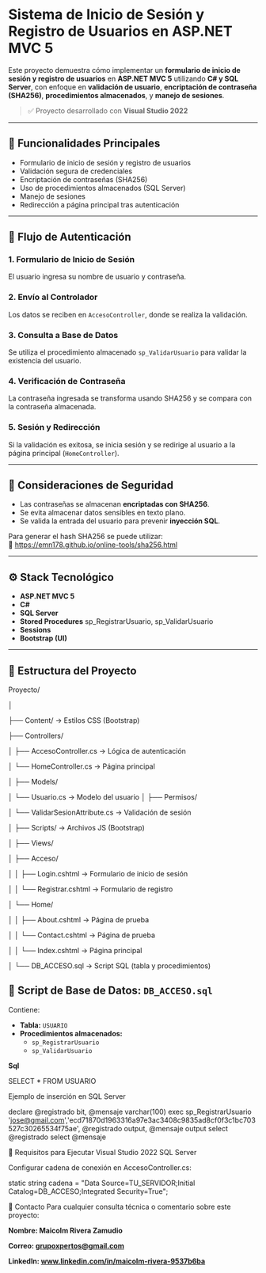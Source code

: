 # Sistema de Inicio de Sesión y Registro de Usuarios en ASP.NET MVC 5

Este proyecto demuestra cómo implementar un **formulario de inicio de sesión y registro de usuarios** en **ASP.NET MVC 5** utilizando **C# y SQL Server**, con enfoque en **validación de usuario**, **encriptación de contraseña (SHA256)**, **procedimientos almacenados**, y **manejo de sesiones**.

> ✅ Proyecto desarrollado con **Visual Studio 2022**

---

## 🎯 Funcionalidades Principales

- Formulario de inicio de sesión y registro de usuarios
- Validación segura de credenciales
- Encriptación de contraseñas (SHA256)
- Uso de procedimientos almacenados (SQL Server)
- Manejo de sesiones
- Redirección a página principal tras autenticación

---

## 🔐 Flujo de Autenticación

### 1. Formulario de Inicio de Sesión
El usuario ingresa su nombre de usuario y contraseña.

### 2. Envío al Controlador
Los datos se reciben en `AccesoController`, donde se realiza la validación.

### 3. Consulta a Base de Datos
Se utiliza el procedimiento almacenado `sp_ValidarUsuario` para validar la existencia del usuario.

### 4. Verificación de Contraseña
La contraseña ingresada se transforma usando SHA256 y se compara con la contraseña almacenada.

### 5. Sesión y Redirección
Si la validación es exitosa, se inicia sesión y se redirige al usuario a la página principal (`HomeController`).

---

## 🧠 Consideraciones de Seguridad

- Las contraseñas se almacenan **encriptadas con SHA256**.
- Se evita almacenar datos sensibles en texto plano.
- Se valida la entrada del usuario para prevenir **inyección SQL**.

Para generar el hash SHA256 se puede utilizar:  
🔗 https://emn178.github.io/online-tools/sha256.html

---

## ⚙️ Stack Tecnológico

- **ASP.NET MVC 5**
- **C#**
- **SQL Server**
- **Stored Procedures**
  sp_RegistrarUsuario, sp_ValidarUsuario
- **Sessions**
- **Bootstrap (UI)**

---

## 📁 Estructura del Proyecto

Proyecto/

│

├── Content/ → Estilos CSS (Bootstrap)

├── Controllers/

│ ├── AccesoController.cs → Lógica de autenticación

│ └── HomeController.cs → Página principal

│
├── Models/

│ └── Usuario.cs → Modelo del usuario
│
├── Permisos/

│ └── ValidarSesionAttribute.cs → Validación de sesión

│
├── Scripts/ → Archivos JS (Bootstrap)

│
├── Views/

│ ├── Acceso/

│ │ ├── Login.cshtml → Formulario de inicio de sesión

│ │ └── Registrar.cshtml → Formulario de registro

│ └── Home/

│ │ ├── About.cshtml → Página de prueba

│ │ └── Contact.cshtml → Página de prueba

│ │ └── Index.cshtml → Página principal

│
└── DB_ACCESO.sql → Script SQL (tabla y procedimientos)



## 🧾 Script de Base de Datos: `DB_ACCESO.sql`

Contiene:

- **Tabla:** `USUARIO`
- **Procedimientos almacenados:**
  - `sp_RegistrarUsuario`
  - `sp_ValidarUsuario`

**Sql**

SELECT * FROM USUARIO

Ejemplo de inserción en SQL Server

declare @registrado bit, @mensaje varchar(100)
exec sp_RegistrarUsuario 'jose@gmail.com','ecd71870d1963316a97e3ac3408c9835ad8cf0f3c1bc703527c30265534f75ae', @registrado output, @mensaje output
select @registrado
select @mensaje

🚀 Requisitos para Ejecutar
Visual Studio 2022
SQL Server

Configurar cadena de conexión en AccesoController.cs:

static string cadena = "Data Source=TU_SERVIDOR;Initial Catalog=DB_ACCESO;Integrated Security=True";

🤝 Contacto
Para cualquier consulta técnica o comentario sobre este proyecto:

**Nombre: Maicolm Rivera Zamudio**

**Correo: grupoxpertos@gmail.com**

**LinkedIn: www.linkedin.com/in/maicolm-rivera-9537b6ba**
